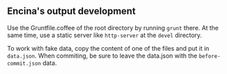 ## Encina's output development

Use the Gruntfile.coffee of the root directory by running `grunt` there. At the same time, use a static server like `http-server` at the `devel` directory.

To work with fake data, copy the content of one of the files and put it in `data.json`. When commiting, be sure to leave the data.json with the `before-commit.json` data.